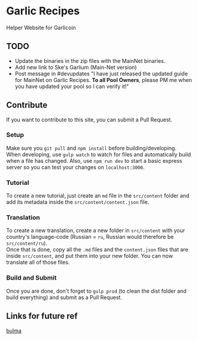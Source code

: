 # Garlic Recipes
Helper Website for Garlicoin

## TODO
- Update the binaries in the zip files with the MainNet binaries.
- Add new link to Ske's Garlium (Main-Net version)
- Post message in #devupdates "I have just released the updated guide for MainNet on Garlic Recipes. **To all Pool Owners**, please PM me when you have updated your pool so I can verify it!"

## Contribute
If you want to contribute to this site, you can submit a Pull Request.  

### Setup
Make sure you `git pull` and `npm install` before building/developing.  
When developing, use `gulp watch` to watch for files and automatically build when a file has changed. Also, use `npm run dev` to start a basic express server so you can test your changes on `localhost:3000`.

### Tutorial
To create a new tutorial, just create an `md` file in the `src/content` folder and add its metadata inside the `src/content/content.json` file.

### Translation
To create a new translation, create a new folder in `src/content` with your country's language-code (Russian = `ru`, Russian would therefore be `src/content/ru`).  
Once that is done, copy all the `.md` files and the `content.json` files that are inside `src/content`, and put them into your new folder. You can now translate all of those files.  

### Build and Submit
Once you are done, don't forget to `gulp prod` (to clean the dist folder and build everything) and submit as a Pull Request.

## Links for future ref
[bulma](https://bulma.io/)